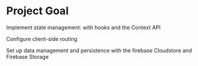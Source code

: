 # Project Goal

Implement state management: with hooks and the Context API

Configure client-side routing

Set up data management and persistence with the firebase Cloudstore and Firebase Storage
